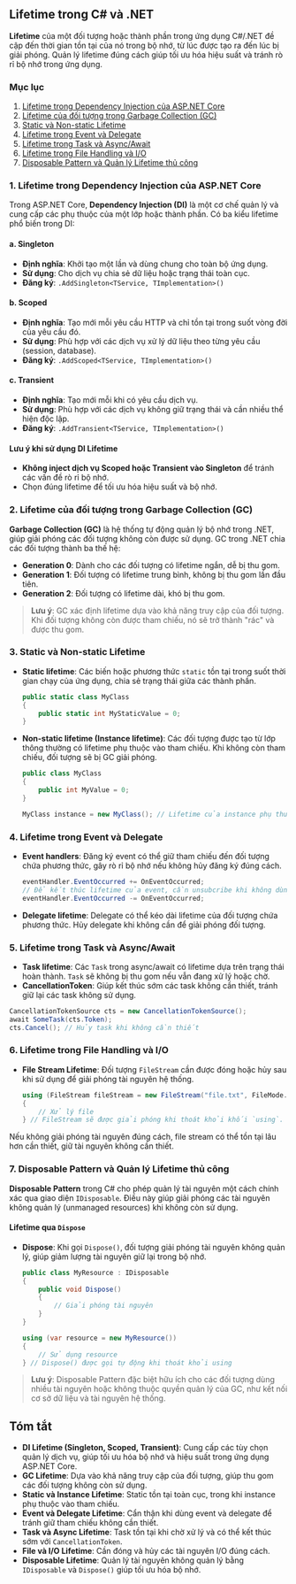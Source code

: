 ## Lifetime trong C# và .NET

**Lifetime** của một đối tượng hoặc thành phần trong ứng dụng C#/.NET đề cập đến thời gian tồn tại của nó trong bộ nhớ,
từ lúc được tạo ra đến lúc bị giải phóng. Quản lý lifetime đúng cách giúp tối ưu hóa hiệu suất và tránh rò rỉ bộ nhớ
trong ứng dụng.

### Mục lục

1. [Lifetime trong Dependency Injection của ASP.NET Core](#di-lifetime)
2. [Lifetime của đối tượng trong Garbage Collection (GC)](#gc-lifetime)
3. [Static và Non-static Lifetime](#static-lifetime)
4. [Lifetime trong Event và Delegate](#event-lifetime)
5. [Lifetime trong Task và Async/Await](#task-lifetime)
6. [Lifetime trong File Handling và I/O](#file-lifetime)
7. [Disposable Pattern và Quản lý Lifetime thủ công](#disposable-lifetime)

### <a name="di-lifetime"></a>1. Lifetime trong Dependency Injection của ASP.NET Core

Trong ASP.NET Core, **Dependency Injection (DI)** là một cơ chế quản lý và cung cấp các phụ thuộc của một lớp hoặc thành
phần. Có ba kiểu lifetime phổ biến trong DI:

#### a. Singleton

- **Định nghĩa**: Khởi tạo một lần và dùng chung cho toàn bộ ứng dụng.
- **Sử dụng**: Cho dịch vụ chia sẻ dữ liệu hoặc trạng thái toàn cục.
- **Đăng ký**: `.AddSingleton<TService, TImplementation>()`

#### b. Scoped

- **Định nghĩa**: Tạo mới mỗi yêu cầu HTTP và chỉ tồn tại trong suốt vòng đời của yêu cầu đó.
- **Sử dụng**: Phù hợp với các dịch vụ xử lý dữ liệu theo từng yêu cầu (session, database).
- **Đăng ký**: `.AddScoped<TService, TImplementation>()`

#### c. Transient

- **Định nghĩa**: Tạo mới mỗi khi có yêu cầu dịch vụ.
- **Sử dụng**: Phù hợp với các dịch vụ không giữ trạng thái và cần nhiều thể hiện độc lập.
- **Đăng ký**: `.AddTransient<TService, TImplementation>()`

#### Lưu ý khi sử dụng DI Lifetime

- **Không inject dịch vụ Scoped hoặc Transient vào Singleton** để tránh các vấn đề rò rỉ bộ nhớ.
- Chọn đúng lifetime để tối ưu hóa hiệu suất và bộ nhớ.

### <a name="gc-lifetime"></a>2. Lifetime của đối tượng trong Garbage Collection (GC)

**Garbage Collection (GC)** là hệ thống tự động quản lý bộ nhớ trong .NET, giúp giải phóng các đối tượng không còn được
sử dụng. GC trong .NET chia các đối tượng thành ba thế hệ:

- **Generation 0**: Dành cho các đối tượng có lifetime ngắn, dễ bị thu gom.
- **Generation 1**: Đối tượng có lifetime trung bình, không bị thu gom lần đầu tiên.
- **Generation 2**: Đối tượng có lifetime dài, khó bị thu gom.

> **Lưu ý**: GC xác định lifetime dựa vào khả năng truy cập của đối tượng. Khi đối tượng không còn được tham chiếu, nó
> sẽ trở thành "rác" và được thu gom.

### <a name="static-lifetime"></a>3. Static và Non-static Lifetime

- **Static lifetime**: Các biến hoặc phương thức `static` tồn tại trong suốt thời gian chạy của ứng dụng, chia sẻ trạng
  thái giữa các thành phần.

  ```csharp
  public static class MyClass
  {
      public static int MyStaticValue = 0;
  }
  ```

- **Non-static lifetime (Instance lifetime)**: Các đối tượng được tạo từ lớp thông thường có lifetime phụ thuộc vào tham
  chiếu. Khi không còn tham chiếu, đối tượng sẽ bị GC giải phóng.

  ```csharp
  public class MyClass
  {
      public int MyValue = 0;
  }

  MyClass instance = new MyClass(); // Lifetime của instance phụ thuộc vào tham chiếu này.
  ```

### <a name="event-lifetime"></a>4. Lifetime trong Event và Delegate

- **Event handlers**: Đăng ký event có thể giữ tham chiếu đến đối tượng chứa phương thức, gây rò rỉ bộ nhớ nếu không hủy
  đăng ký đúng cách.

  ```csharp
  eventHandler.EventOccurred += OnEventOccurred;
  // Để kết thúc lifetime của event, cần unsubcribe khi không dùng đến:
  eventHandler.EventOccurred -= OnEventOccurred;
  ```

- **Delegate lifetime**: Delegate có thể kéo dài lifetime của đối tượng chứa phương thức. Hủy delegate khi không cần để
  giải phóng đối tượng.

### <a name="task-lifetime"></a>5. Lifetime trong Task và Async/Await

- **Task lifetime**: Các `Task` trong async/await có lifetime dựa trên trạng thái hoàn thành. `Task` sẽ không bị thu gom
  nếu vẫn đang xử lý hoặc chờ.
- **CancellationToken**: Giúp kết thúc sớm các task không cần thiết, tránh giữ lại các task không sử dụng.

```csharp
CancellationTokenSource cts = new CancellationTokenSource();
await SomeTask(cts.Token);
cts.Cancel(); // Hủy task khi không cần thiết
```

### <a name="file-lifetime"></a>6. Lifetime trong File Handling và I/O

- **File Stream Lifetime**: Đối tượng `FileStream` cần được đóng hoặc hủy sau khi sử dụng để giải phóng tài nguyên hệ
  thống.

  ```csharp
  using (FileStream fileStream = new FileStream("file.txt", FileMode.Open))
  {
      // Xử lý file
  } // FileStream sẽ được giải phóng khi thoát khỏi khối `using`.
  ```

Nếu không giải phóng tài nguyên đúng cách, file stream có thể tồn tại lâu hơn cần thiết, giữ tài nguyên không cần thiết.

### <a name="disposable-lifetime"></a>7. Disposable Pattern và Quản lý Lifetime thủ công

**Disposable Pattern** trong C# cho phép quản lý tài nguyên một cách chính xác qua giao diện `IDisposable`. Điều này
giúp giải phóng các tài nguyên không quản lý (unmanaged resources) khi không còn sử dụng.

#### Lifetime qua `Dispose`

- **Dispose**: Khi gọi `Dispose()`, đối tượng giải phóng tài nguyên không quản lý, giúp giảm lượng tài nguyên giữ lại
  trong bộ nhớ.

  ```csharp
  public class MyResource : IDisposable
  {
      public void Dispose()
      {
          // Giải phóng tài nguyên
      }
  }

  using (var resource = new MyResource())
  {
      // Sử dụng resource
  } // Dispose() được gọi tự động khi thoát khỏi using
  ```

> **Lưu ý**: Disposable Pattern đặc biệt hữu ích cho các đối tượng dùng nhiều tài nguyên hoặc không thuộc quyền quản lý
> của GC, như kết nối cơ sở dữ liệu và tài nguyên hệ thống.

## Tóm tắt

- **DI Lifetime (Singleton, Scoped, Transient)**: Cung cấp các tùy chọn quản lý dịch vụ, giúp tối ưu hóa bộ nhớ và hiệu
  suất trong ứng dụng ASP.NET Core.
- **GC Lifetime**: Dựa vào khả năng truy cập của đối tượng, giúp thu gom các đối tượng không còn sử dụng.
- **Static và Instance Lifetime**: Static tồn tại toàn cục, trong khi instance phụ thuộc vào tham chiếu.
- **Event và Delegate Lifetime**: Cẩn thận khi dùng event và delegate để tránh giữ tham chiếu không cần thiết.
- **Task và Async Lifetime**: Task tồn tại khi chờ xử lý và có thể kết thúc sớm với `CancellationToken`.
- **File và I/O Lifetime**: Cần đóng và hủy các tài nguyên I/O đúng cách.
- **Disposable Lifetime**: Quản lý tài nguyên không quản lý bằng `IDisposable` và `Dispose()` giúp tối ưu hóa bộ nhớ.
